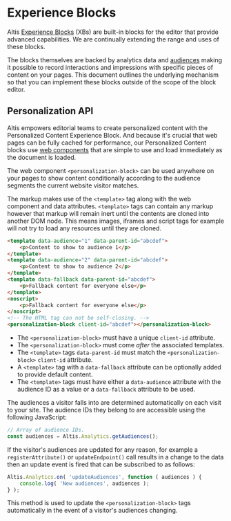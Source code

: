 # Experience Blocks

Altis [Experience Blocks](https://www.altis-dxp.com/experience-blocks/) (XBs) are built-in blocks for the editor that provide advanced capabilities. We are continually extending the range and uses of these blocks.

The blocks themselves are backed by analytics data and [audiences](../native/audiences.md) making it possible to record interactions and impressions with specific pieces of content on your pages. This document outlines the underlying mechanism so that you can implement these blocks outside of the scope of the block editor.

## Personalization API

Altis empowers editorial teams to create personalized content with the Personalized Content Experience Block. And because it's crucial that web pages can be fully cached for performance, our Personalized Content blocks use [web components](https://developer.mozilla.org/en-US/docs/Web/Web_Components) that are simple to use and load immediately as the document is loaded.

The web component `<personalization-block>` can be used anywhere on your pages to show content conditionally according to the audience segments the current website visitor matches.

The markup makes use of the `<template>` tag along with the web component and data attributes. `<template>` tags can contain any markup however that markup will remain inert until the contents are cloned into another DOM node. This means images, iframes and script tags for example will not try to load any resources until they are cloned.

```html
<template data-audience="1" data-parent-id="abcdef">
	<p>Content to show to audience 1</p>
</template>
<template data-audience="2" data-parent-id="abcdef">
	<p>Content to show to audience 2</p>
</template>
<template data-fallback data-parent-id="abcdef">
	<p>Fallback content for everyone else</p>
</template>
<noscript>
	<p>Fallback content for everyone else</p>
</noscript>
<!-- The HTML tag can not be self-closing. -->
<personalization-block client-id="abcdef"></personalization-block>
```

- The `<personalization-block>` must have a unique `client-id` attribute.
- The `<personalization-block>` must come _after_ the associated templates.
- The `<template>` tags `data-parent-id` must match the `<personalization-block>` `client-id` attribute.
- A `<template>` tag with a `data-fallback` attribute can be optionally added to provide default content.
- The `<template>` tags must have either a `data-audience` attribute with the audience ID as a value or a `data-fallback` attribute to be used.

The audiences a visitor falls into are determined automatically on each visit to your site. The audience IDs they belong to are accessible using the following JavaScript:

```js
// Array of audience IDs.
const audiences = Altis.Analytics.getAudiences();
```

If the visitor's audiences are updated for any reason, for example a `registerAttribute()`  or `updateEndpoint()` call results in a change to the data then an update event is fired that can be subscribed to as follows:

```js
Altis.Analytics.on( 'updateAudiences', function ( audiences ) {
	console.log( 'New audiences', audiences );
} );
```

This method is used to update the `<personalization-block>` tags automatically in the event of a visitor's audiences changing.

